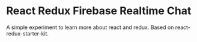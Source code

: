 # React Redux Firebase Realtime Chat

A simple experiment to learn more about react and redux. Based on react-redux-starter-kit.

